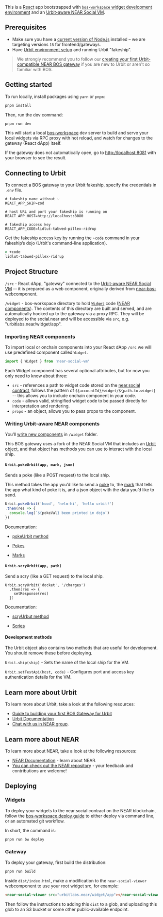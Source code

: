 This is a [React](https://reactjs.org/) app bootstrapped with [`bos-workspace` widget development environment](https://github.com/nearbuilders/bos-workspace) and an [Urbit-aware NEAR Social VM](https://github.com/urbit/NearSocialVM).

## Prerequisites

- Make sure you have a [current version of Node.js](https://nodejs.org) installed – we are targeting versions `18` for frontend/gateways.
- Have [Urbit environment setup](https://docs.urbit.org/courses/environment#creating-a-fake-ship) and running Urbit "fakeship".

> We strongly recommend you to follow our [creating your first Urbit-compatible NEAR BOS gateway](https://docs.urbit.org/) if you are new to Urbit or aren't so familiar with BOS.

## Getting started

To run locally, install packages using `yarn` or `pnpm`:

```bash
pnpm install
```

Then, run the dev command:

```bash
pnpm run dev
```

This will start a local [bos-workspace](https://github.com/nearbuilders/bos-workspace) dev server to build and serve your local widgets via RPC proxy with hot reload, and watch for changes to the gateway (React dApp) itself.

If the gateway does not automatically open, go to [http://localhost:8081](http://localhost:8081) with your browser to see the result.

## Connecting to Urbit

To connect a BOS gateway to your Urbit fakeship,
specify the credentials in `.env` file.

```.env
# fakeship name without ~
REACT_APP_SHIP=zod

# host URL and port your fakeship is running on
REACT_APP_HOST=http://localhost:8080

# fakeship access key
REACT_APP_CODE=lidlut-tabwed-pillex-ridrup
```

Get the fakeship access key by running the `+code` command in your fakeship’s dojo (Urbit's command-line application).

```cmd
> +code
lidlut-tabwed-pillex-ridrup
```

## Project Structure

`/src` - React dApp, "gateway" connected to the [Urbit-aware NEAR Social VM](https://github.com/urbit/NearSocialVM) -- it is prepared as a web component, originally derived from [near-bos-webcomponent](https://github.com/nearbuilders/near-bos-webcomponent).

`/widget` - bos-workspace directory to hold [`Widget`](https://docs.near.org/build/near-components/what-is) code ([NEAR components](https://docs.near.org/build/near-components/what-is)). The contents of this directory are built and served, and are automatically hooked up to the gateway via a proxy RPC. They will be deployed to the social.near and will be accessible via `src`, e.g. "urbitlabs.near/widget/app".

### Importing NEAR components

To import local or onchain components into your React dApp `/src` we will use predefined component called `Widget`.

```javascript
import { Widget } from 'near-social-vm'
```

Each Widget component has several optional attributes, but for now you only need to know about three:

- `src` - references a path to widget code stored on the [near.social contract](https://github.com/NearSocial/social-db), follows the pattern of `${accountId}/widget/${path.to.widget}` -- this allows you to include onchain component in your code.
- `code` - allows valid, stringified widget code to be passed directly for interpretation and rendering.
- `props` - an object, allows you to pass props to the component.


### Writing Urbit-aware NEAR components

You’ll [write new components]() in `/widget` folder.

This BOS gateway uses a fork of the NEAR Social VM that includes an [Urbit object](https://docs.urbit.org), and that object has methods you can use to interact with the local ship.

#### `Urbit.pokeUrbit(app, mark, json)`

Sends a poke (like a POST request) to the local ship.

This method takes the app you’d like to send a [poke](https://docs.urbit.org/glossary/poke) to, the [mark](https://docs.urbit.org/glossary/mark) that tells the app what kind of poke it is, and a json object with the data you’d like to send.

```javascript
Urbit.pokeUrbit('hood', 'helm-hi', 'hello urbit!')
.then(res => {
  console.log(`${pokeVal} been printed in dojo`)
})

```

Documentation:

- [pokeUrbit method](https://docs.urbit.org)

- [Pokes](https://docs.urbit.org/courses/app-school/6-pokes)

- [Marks](https://docs.urbit.org/system/kernel/clay/guides/marks)

#### `Urbit.scryUrbit(app, path)`

Send a scry (like a GET request) to the local ship.

```
Urbit.scryUrbit('docket', '/charges')
  .then(res => {
    setResponse(res)
  })
```

Documentation:

- [scryUrbut method](https://docs.urbit.org)

- [Scries](https://docs.urbit.org/courses/app-school/10-scry)

#### Development methods

The Urbit object also contains two methods that are useful for development. You should remove these before deploying.

`Urbit.ship(ship)` - Sets the name of the local ship for the VM.

`Urbit.setTestApi(host, code)` - Configures port and access key authentication details for the VM.

## Learn more about Urbit

To learn more about Urbit, take a look at the following resources:

- [Guide to building your first BOS Gateway for Urbit](https://docs.urbit.org/)
- [Urbit Documentation](https://docs.urbit.org/)
- [Chat with us in NEAR group](http://invite-group-link).

## Learn more about NEAR

To learn more about NEAR, take a look at the following resources:

- [NEAR Documentation](https://docs.near.org) - learn about NEAR.
- [You can check out the NEAR repository](https://github.com/near) - your feedback and contributions are welcome!

## Deploying

### Widgets

To deploy your widgets to the near.social contract on the NEAR blockchain, follow the [bos-workspace deploy guide](https://github.com/NEARBuilders/bos-workspace?tab=readme-ov-file#deployment) to either deploy via command line, or an automated git workflow.

In short, the command is:

```cmd
pnpm run bw deploy
```

### Gateway

To deploy your gateway, first build the distribution:

```cmd
pnpm run build
```

Inside `dist/index.html`, make a modification to the `near-social-viewer` webcomponent to use your root widget src, for example:

```html
<near-social-viewer src="urbitlabs.near/widget/app"></near-social-viewer>
```

Then follow the instructions to adding this `dist` to a glob, and uploading this glob to an S3 bucket or some other public-available endpoint.
